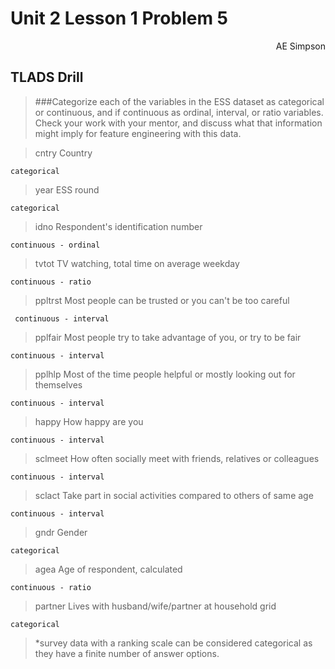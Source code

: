 # Unit 2 Lesson 1 Problem 5
<div style="text-align: right"> AE Simpson </div>


## TLADS Drill
> ###Categorize each of the variables in the ESS dataset as categorical or continuous, and if continuous as ordinal, interval, or ratio variables. Check your work with your mentor, and discuss what that information might imply for feature engineering with this data.

> cntry		Country

	categorical


> year 		ESS round

	categorical


> idno 		Respondent's identification number

	continuous - ordinal


> tvtot 	TV watching, total time on average weekday

	continuous - ratio


> ppltrst 	Most people can be trusted or you can't be too careful

	 continuous - interval


> pplfair	Most people try to take advantage of you, or try to be fair

	continuous - interval


> pplhlp 	Most of the time people helpful or mostly looking out for themselves

	continuous - interval


> happy 	How happy are you

	continuous - interval


> sclmeet 	How often socially meet with friends, relatives or colleagues

	continuous - interval


> sclact 	Take part in social activities compared to others of same age

	continuous - interval


> gndr 		Gender

	categorical 


> agea 		Age of respondent, calculated

	continuous - ratio


> partner 	Lives with husband/wife/partner at household grid

	categorical


> *survey data with a ranking scale can be considered categorical as they have a finite number of answer options.